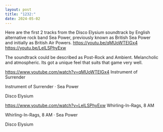 ```yaml
---
layout: post
title: "1232:"
date: 2024-05-02
---
```


Here are the first 2 tracks from the Disco Elysium soundtrack by English alternative rock band Sea Power, previously known as British Sea Power and initially as British Air Powers.
https://youtu.be/qMUoWTEIGx4
https://youtu.be/LeILSPhyExw

The soundtrack could be described as Post-Rock and Ambient. Melancholic and atmospheric. Its got a unique feel that suits that game very well.

https://www.youtube.com/watch?v=qMUoWTEIGx4
Instrument of Surrender

Instrument of Surrender · Sea Power

Disco Elysium




https://www.youtube.com/watch?v=LeILSPhyExw
Whirling-In-Rags, 8 AM

Whirling-In-Rags, 8 AM · Sea Power

Disco Elysium
